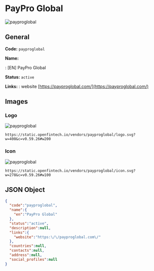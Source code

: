 
# PayPro Global 
![payproglobal](https://static.openfintech.io/vendors/payproglobal/logo.svg?w=400&c=v0.59.26#w200)  

## General 
 
**Code:** `payproglobal` 
 
**Name:** 
 
:	[EN] PayPro Global 
 
**Status:** `active` 
 
**Links:** 
: website [https://payproglobal.com/](https://payproglobal.com/) 
 

## Images 

### Logo 
 
![payproglobal](https://static.openfintech.io/vendors/payproglobal/logo.svg?w=400&c=v0.59.26#w200)  

```
https://static.openfintech.io/vendors/payproglobal/logo.svg?w=400&c=v0.59.26#w200
```  

### Icon 
 
![payproglobal](https://static.openfintech.io/vendors/payproglobal/icon.svg?w=278&c=v0.59.26#w100)  

```
https://static.openfintech.io/vendors/payproglobal/icon.svg?w=278&c=v0.59.26#w100
```  

## JSON Object 

```json
{
  "code":"payproglobal",
  "name":{
    "en":"PayPro Global"
  },
  "status":"active",
  "description":null,
  "links":{
    "website":"https:\/\/payproglobal.com\/"
  },
  "countries":null,
  "contacts":null,
  "address":null,
  "social_profiles":null
}
```  
